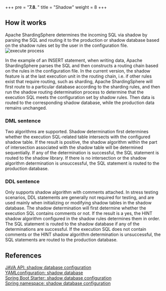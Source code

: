 +++
pre = "<b>7.8. </b>"
title = "Shadow"
weight = 8
+++

## How it works
Apache ShardingSphere determines the incoming SQL via shadow by parsing the SQL and routing it to the production or shadow database based on the shadow rules set by the user in the configuration file.
![execute process](https://shardingsphere.apache.org/document/current/img/shadow/execute.png)


In the example of an INSERT statement, when writing data, Apache ShardingSphere parses the SQL and then constructs a routing chain based on the rules in the configuration file.
In the current version, the shadow feature is at the last execution unit in the routing chain, i.e. if other rules exist that require routing, such as sharding, Apache ShardingSphere will first route to a particular database according to the sharding rules, and then run the shadow routing determination process to determine that the execution SQL meets the configuration set by shadow rules. Then data is routed to the corresponding shadow database, while the production data remains unchanged.

### DML sentence
Two algorithms are supported. Shadow determination first determines whether the execution SQL-related table intersects with the configured shadow table. If the result is positive, the shadow algorithm within the part of intersection associated with the shadow table will be determined sequentially. If any of the determination is successful, the SQL statement is routed to the shadow library.
If there is no intersection or the shadow algorithm determination is unsuccessful, the SQL statement is routed to the production database.

### DDL sentence
Only supports shadow algorithm with comments attached. In stress testing scenarios, DDL statements are generally not required for testing, and are used mainly when initializing or modifying shadow tables in the shadow database.
The shadow determination will first determine whether the execution SQL contains comments  or not. If the result is a yes, the HINT shadow algorithm configured in the shadow rules determines them in order. The SQL statement is routed to the shadow database if any of the determinations are successful.
If the execution SQL does not contain comments or the HINT shadow algorithm determination is unsuccessful, the SQL statements are routed to the production database.

## References
[JAVA API: shadow database configuration](/en/user-manual/shardingsphere-jdbc/java-api/rules/shadow/)  
[YAMLconfiguration: shadow database](/en/user-manual/shardingsphere-jdbc/yaml-config/rules/shadow/)  
[ Spring Boot Starter: shadow database configuration](/en/user-manual/shardingsphere-jdbc/spring-boot-starter/rules/shadow/)  
[Spring namespace: shadow database configuration](/en/user-manual/shardingsphere-jdbc/spring-namespace/rules/shadow/)